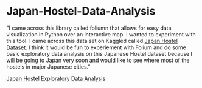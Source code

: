 # Japan-Hostel-Data-Analysis

 "I came across this library called foliumn that allows for easy data visualization in Python over an interactive map. I wanted to experiment with this tool. I came across this data set on Kaggled called [Japan Hostel Dataset](https://www.kaggle.com/koki25ando/hostel-world-dataset). I think it would be fun to experiement with Folium and do some basic exploratory data analysis on this Japanese Hostel dataset because I will be going to Japan very soon and would like to see where most of the hostels in major Japanese cities."

[Japan Hostel Exploratory Data Analysis](https://nbviewer.jupyter.org/github/jcancheta92/Japan-Hostel-Data-Analysis/blob/master/Japan%20Hostel%20Exploratory%20Data%20Analysis.ipynb)
